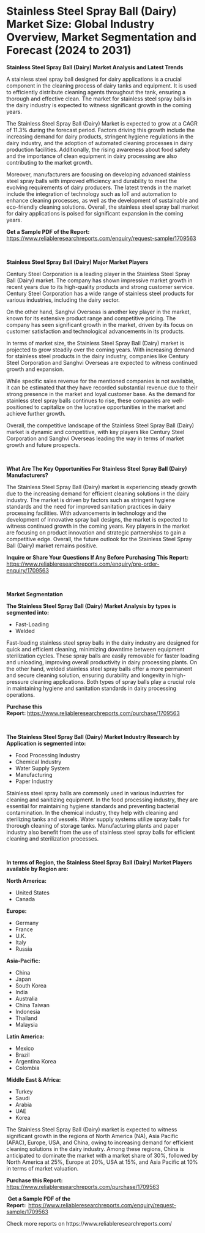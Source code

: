 <p><h1>Stainless Steel Spray Ball (Dairy) Market Size: Global Industry Overview, Market Segmentation and Forecast (2024 to 2031)</h1></p><p><strong>Stainless Steel Spray Ball (Dairy) Market Analysis and Latest Trends</strong></p>
<p><p>A stainless steel spray ball designed for dairy applications is a crucial component in the cleaning process of dairy tanks and equipment. It is used to efficiently distribute cleaning agents throughout the tank, ensuring a thorough and effective clean. The market for stainless steel spray balls in the dairy industry is expected to witness significant growth in the coming years.</p><p>The Stainless Steel Spray Ball (Dairy) Market is expected to grow at a CAGR of 11.3% during the forecast period. Factors driving this growth include the increasing demand for dairy products, stringent hygiene regulations in the dairy industry, and the adoption of automated cleaning processes in dairy production facilities. Additionally, the rising awareness about food safety and the importance of clean equipment in dairy processing are also contributing to the market growth.</p><p>Moreover, manufacturers are focusing on developing advanced stainless steel spray balls with improved efficiency and durability to meet the evolving requirements of dairy producers. The latest trends in the market include the integration of technology such as IoT and automation to enhance cleaning processes, as well as the development of sustainable and eco-friendly cleaning solutions. Overall, the stainless steel spray ball market for dairy applications is poised for significant expansion in the coming years.</p></p>
<p><strong>Get a Sample PDF of the Report:&nbsp;</strong> <a href="https://www.reliableresearchreports.com/enquiry/request-sample/1709563">https://www.reliableresearchreports.com/enquiry/request-sample/1709563</a></p>
<p>&nbsp;</p>
<p><strong>Stainless Steel Spray Ball (Dairy) Major Market Players</strong></p>
<p><p>Century Steel Corporation is a leading player in the Stainless Steel Spray Ball (Dairy) market. The company has shown impressive market growth in recent years due to its high-quality products and strong customer service. Century Steel Corporation has a wide range of stainless steel products for various industries, including the dairy sector.</p><p>On the other hand, Sanghvi Overseas is another key player in the market, known for its extensive product range and competitive pricing. The company has seen significant growth in the market, driven by its focus on customer satisfaction and technological advancements in its products.</p><p>In terms of market size, the Stainless Steel Spray Ball (Dairy) market is projected to grow steadily over the coming years. With increasing demand for stainless steel products in the dairy industry, companies like Century Steel Corporation and Sanghvi Overseas are expected to witness continued growth and expansion.</p><p>While specific sales revenue for the mentioned companies is not available, it can be estimated that they have recorded substantial revenue due to their strong presence in the market and loyal customer base. As the demand for stainless steel spray balls continues to rise, these companies are well-positioned to capitalize on the lucrative opportunities in the market and achieve further growth.</p><p>Overall, the competitive landscape of the Stainless Steel Spray Ball (Dairy) market is dynamic and competitive, with key players like Century Steel Corporation and Sanghvi Overseas leading the way in terms of market growth and future prospects.</p></p>
<p>&nbsp;</p>
<p><strong>What Are The Key Opportunities For Stainless Steel Spray Ball (Dairy) Manufacturers?</strong></p>
<p><p>The Stainless Steel Spray Ball (Dairy) market is experiencing steady growth due to the increasing demand for efficient cleaning solutions in the dairy industry. The market is driven by factors such as stringent hygiene standards and the need for improved sanitation practices in dairy processing facilities. With advancements in technology and the development of innovative spray ball designs, the market is expected to witness continued growth in the coming years. Key players in the market are focusing on product innovation and strategic partnerships to gain a competitive edge. Overall, the future outlook for the Stainless Steel Spray Ball (Dairy) market remains positive.</p></p>
<p><strong>Inquire or Share Your Questions If Any Before Purchasing This Report:</strong> <a href="https://www.reliableresearchreports.com/enquiry/pre-order-enquiry/1709563">https://www.reliableresearchreports.com/enquiry/pre-order-enquiry/1709563</a></p>
<p>&nbsp;</p>
<p><strong>Market Segmentation</strong></p>
<p><strong>The Stainless Steel Spray Ball (Dairy) Market Analysis by types is segmented into:</strong></p>
<p><ul><li>Fast-Loading</li><li>Welded</li></ul></p>
<p><p>Fast-loading stainless steel spray balls in the dairy industry are designed for quick and efficient cleaning, minimizing downtime between equipment sterilization cycles. These spray balls are easily removable for faster loading and unloading, improving overall productivity in dairy processing plants. On the other hand, welded stainless steel spray balls offer a more permanent and secure cleaning solution, ensuring durability and longevity in high-pressure cleaning applications. Both types of spray balls play a crucial role in maintaining hygiene and sanitation standards in dairy processing operations.</p></p>
<p><strong>Purchase this Report:&nbsp;</strong><a href="https://www.reliableresearchreports.com/purchase/1709563">https://www.reliableresearchreports.com/purchase/1709563</a></p>
<p>&nbsp;</p>
<p><strong>The Stainless Steel Spray Ball (Dairy) Market Industry Research by Application is segmented into:</strong></p>
<p><ul><li>Food Processing Industry</li><li>Chemical Industry</li><li>Water Supply System</li><li>Manufacturing</li><li>Paper Industry</li></ul></p>
<p><p>Stainless steel spray balls are commonly used in various industries for cleaning and sanitizing equipment. In the food processing industry, they are essential for maintaining hygiene standards and preventing bacterial contamination. In the chemical industry, they help with cleaning and sterilizing tanks and vessels. Water supply systems utilize spray balls for thorough cleaning of storage tanks. Manufacturing plants and paper industry also benefit from the use of stainless steel spray balls for efficient cleaning and sterilization processes.</p></p>
<p>&nbsp;</p>
<p><strong>In terms of Region, the Stainless Steel Spray Ball (Dairy) Market Players available by Region are:</strong></p>
<p>
    <p> <strong> North America: </strong>
        <ul>
            <li>United States</li>
            <li>Canada</li>
        </ul>
        </p> 
    <p> <strong> Europe: </strong>
        <ul>
            <li>Germany</li>
            <li>France</li>
            <li>U.K.</li>
            <li>Italy</li>
            <li>Russia</li>
        </ul>
        </p> 
    <p> <strong> Asia-Pacific: </strong>
        <ul>
            <li>China</li>
            <li>Japan</li>
            <li>South Korea</li>
            <li>India</li>
            <li>Australia</li>
            <li>China Taiwan</li>
            <li>Indonesia</li>
            <li>Thailand</li>
            <li>Malaysia</li>
        </ul>
        </p> 
    <p> <strong> Latin America: </strong>
        <ul>
            <li>Mexico</li>
            <li>Brazil</li>
            <li>Argentina Korea</li>
            <li>Colombia</li>
        </ul>
        </p> 
    <p> <strong> Middle East & Africa: </strong>
        <ul>
            <li>Turkey</li>
            <li>Saudi</li>
            <li>Arabia</li>
            <li>UAE</li>
            <li>Korea</li>
        </ul>
    </p>
    </p>
<p><p>The Stainless Steel Spray Ball (Dairy) market is expected to witness significant growth in the regions of North America (NA), Asia Pacific (APAC), Europe, USA, and China, owing to increasing demand for efficient cleaning solutions in the dairy industry. Among these regions, China is anticipated to dominate the market with a market share of 30%, followed by North America at 25%, Europe at 20%, USA at 15%, and Asia Pacific at 10% in terms of market valuation.</p></p>
<p><strong>Purchase this Report: </strong><a href="https://www.reliableresearchreports.com/purchase/1709563">https://www.reliableresearchreports.com/purchase/1709563</a></p>
<p>&nbsp;<strong>Get a Sample PDF of the Report:&nbsp;&nbsp;</strong><a href="https://www.reliableresearchreports.com/enquiry/request-sample/1709563">https://www.reliableresearchreports.com/enquiry/request-sample/1709563</a></p>
<p><strong></strong></p>
<p>Check more reports on https://www.reliableresearchreports.com/</p>